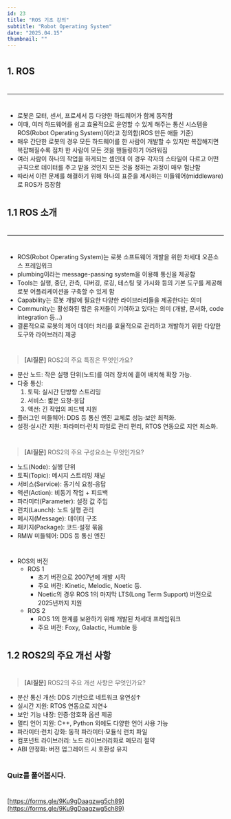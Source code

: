 ```yaml
---
id: 23
title: "ROS 기초 강의"
subtitle: "Robot Operating System"
date: "2025.04.15"
thumbnail: ""
---
```

#
## 1. ROS
#
---
#
- 로봇은 모터, 센서, 프로세서 등 다양한 하드웨어가 함께 동작함
- 이때, 여러 하드웨어를 쉽고 효율적으로 운영할 수 있게 해주는 통신 시스템을 ROS(Robot Operating System)이라고 정의함(ROS 만든 애들 기준)
- 매우 간단한 로봇의 경우 모든 하드웨어를 한 사람이 개발할 수 있지만 복잡해지면 복잡해질수록 점차 한 사람이 모든 것을 핸들링하기 어려워짐
- 여러 사람이 하나의 작업을 하게되는 셈인데 이 경우 각자의 스타일이 다르고 어떤 규칙으로 데이터를 주고 받을 것인지 모든 것을 정하는 과정이 매우 험난함
- 따라서 이런 문제를 해결하기 위해 하나의 표준을 제시하는 미들웨어(middleware)로 ROS가 등장함
#
## 1.1 ROS 소개
#
---
#
- ROS(Robot Operating System)는 로봇 소프트웨어 개발을 위한 차세대 오픈소스 프레임워크
- plumbing이라는 message-passing system을 이용해 통신을 제공함
- Tools는 실행, 중단, 관측, 디버깅, 로깅, 테스팅 및 가시화 등의 기본 도구를 제공해 로봇 어플리케이션을 구축할 수 있게 함
- Capability는 로봇 개발에 필요한 다양한 라이브러리들을 제공한다는 의미
- Community는 활성화된 많은 유저들이 기여하고 있다는 의미 (개발, 문서화, code integration 등…)
- 결론적으로 로봇의 제어 데이터 처리를 효율적으로 관리하고 개발하기 위한 다양한 도구와 라이브러리 제공
#
> **[AI질문]** ROS2의 주요 특징은 무엇인가요?
>
- 분산 노드: 작은 실행 단위(노드)를 여러 장치에 흩어 배치해 확장 가능.
- 다중 통신:
    1. 토픽: 실시간 단방향 스트리밍
    2. 서비스: 짧은 요청‑응답
    3. 액션: 긴 작업의 피드백 지원
- 플러그인 미들웨어: DDS 등 통신 엔진 교체로 성능·보안 최적화.
- 설정·실시간 지원: 파라미터·런치 파일로 관리 편리, RTOS 연동으로 지연 최소화.
#
> **[AI질문]** ROS2의 주요 구성요소는 무엇인가요?
>
- 노드(Node): 실행 단위  
- 토픽(Topic): 메시지 스트리밍 채널  
- 서비스(Service): 동기식 요청‑응답  
- 액션(Action): 비동기 작업 + 피드백  
- 파라미터(Parameter): 설정 값 주입  
- 런치(Launch): 노드 실행 관리  
- 메시지(Message): 데이터 구조  
- 패키지(Package): 코드·설정 묶음  
- RMW 미들웨어: DDS 등 통신 엔진
#
- ROS의 버전
    - ROS 1
        - 초기 버전으로 2007년에 개발 시작
        - 주요 버전: Kinetic, Melodic, Noetic 등.
        - Noetic의 경우 ROS 1의 마지막 LTS(Long Term Support) 버전으로 2025년까지 지원
    - ROS 2
        - ROS 1의 한계를 보완하기 위해 개발된 차세대 프레임워크
        - 주요 버전: Foxy, Galactic, Humble 등
#
## 1.2 ROS2의 주요 개선 사항
#
> **[AI질문]** ROS2의 주요 개선 사항은 무엇인가요?
> 
- 분산 통신 개선: DDS 기반으로 네트워크 유연성↑  
- 실시간 지원: RTOS 연동으로 지연↓  
- 보안 기능 내장: 인증·암호화 옵션 제공  
- 멀티 언어 지원: C++, Python 외에도 다양한 언어 사용 가능  
- 파라미터·런치 강화: 동적 파라미터·모듈식 런치 파일  
- 컴포넌트 라이브러리: 노드 라이브러리화로 메모리 절약  
- ABI 안정화: 버전 업그레이드 시 호환성 유지
#
### Quiz를 풀어봅시다.
#
[https://forms.gle/9Ku9gDaagzwg5ch89](https://forms.gle/9Ku9gDaagzwg5ch89)